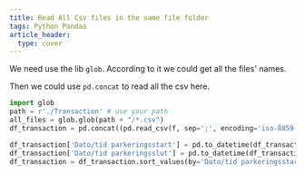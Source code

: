 ```yaml
---
title: Read All Csv files in the same file folder
tags: Python Pandas
article_header:
  type: cover
---
```


We need use the lib `glob`. According to it we could get all the files' names.

Then we could use `pd.concat` to read all the csv here.

```python
import glob
path = r'./Transaction' # use your path
all_files = glob.glob(path + "/*.csv")
df_transaction = pd.concat((pd.read_csv(f, sep=';', encoding='iso-8859-1') for f in all_files))

df_transaction['Dato/tid parkeringsstart'] = pd.to_datetime(df_transaction['Dato/tid parkeringsstart'],format='%d-%m-%Y, %H:%M')
df_transaction['Dato/tid parkeringsslut'] = pd.to_datetime(df_transaction['Dato/tid parkeringsslut'],format='%d-%m-%Y, %H:%M')
df_transaction = df_transaction.sort_values(by='Dato/tid parkeringsstart')
```

